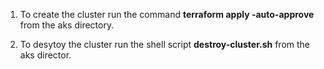 1. To create the cluster run the command **terraform apply -auto-approve** from the aks directory.

2. To desytoy the cluster run the shell script **destroy-cluster.sh** from the aks director. 
